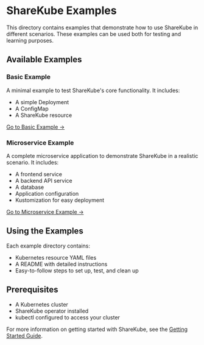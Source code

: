 # ShareKube Examples

This directory contains examples that demonstrate how to use ShareKube in different scenarios. These examples can be used both for testing and learning purposes.

## Available Examples

### Basic Example

A minimal example to test ShareKube's core functionality. It includes:
- A simple Deployment
- A ConfigMap
- A ShareKube resource

[Go to Basic Example →](basic-example/)

### Microservice Example

A complete microservice application to demonstrate ShareKube in a realistic scenario. It includes:
- A frontend service
- A backend API service
- A database
- Application configuration
- Kustomization for easy deployment

[Go to Microservice Example →](microservice-example/)

## Using the Examples

Each example directory contains:
- Kubernetes resource YAML files
- A README with detailed instructions
- Easy-to-follow steps to set up, test, and clean up

## Prerequisites

- A Kubernetes cluster
- ShareKube operator installed
- kubectl configured to access your cluster

For more information on getting started with ShareKube, see the [Getting Started Guide](../apps/docs/docs/getting-started.md). 